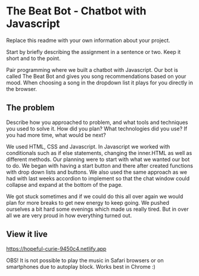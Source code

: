 # The Beat Bot - Chatbot with Javascript

Replace this readme with your own information about your project.

Start by briefly describing the assignment in a sentence or two. Keep it short and to the point.

Pair programming where we built a chatbot with Javascript. Our bot is called The Beat Bot and gives you song recommendations based on your mood. When choosing a song in the dropdown list it plays for you directly in the browser.

## The problem

Describe how you approached to problem, and what tools and techniques you used to solve it. How did you plan? What technologies did you use? If you had more time, what would be next?

We used HTML, CSS and Javascript. In Javascript we worked with conditionals such as if else statements, changing the inner.HTML as well as different methods. Our planning were to start with what we wanted our bot to do. We began with having a start button and there after created functions with drop down lists and buttons. We also used the same approach as we had with last weeks accordion to implement so that the chat window could collapse and expand at the bottom of the page.

We got stuck sometimes and if we could do this all over again we would plan for more breaks to get new energy to keep going. We pushed ourselves a bit hard some evenings which made us really tired. But in over all we are very proud in how everything turned out.

## View it live

https://hopeful-curie-9450c4.netlify.app

OBS! It is not possible to play the music in Safari browsers or on smartphones due to autoplay block. Works best in Chrome :)
